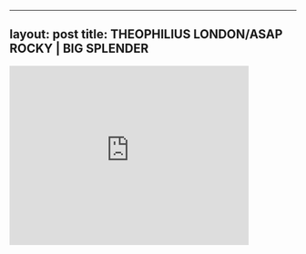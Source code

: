 
---
layout: post
title: THEOPHILIUS LONDON/ASAP ROCKY | BIG SPLENDER
---


<div class="output"><iframe width="420" height="315" src="http://www.youtube.com/embed/Sd0B34MHl0k" frameborder="0" allowfullscreen></iframe></div>

